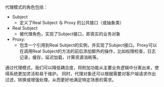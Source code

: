 

代理模式的角色包括：
- Subject
  - 定义了Real Subject 与 Proxy 的公共接口（或抽象类）
- Real Subject
    - 被代理角色，实现了Subject接口，即真实的业务对象
- Proxy: 
  - 包含一个引用到Real Subject的实例，并实现了Subject接口。Proxy可以在调用Real Subject的方法的前后添加额外的操作，比如权限检查，日志记录，缓存，延迟加载，计算资源消耗等。


通过代理模式，我们可以降低耦合度，将附加功能从主要业务逻辑中分离出来，使得系统更加灵活和易于维护。
同时，代理对象还可以根据需要对客户端请求作出过滤，转换或增强处理，从而更好地满足特定场景的需求。

